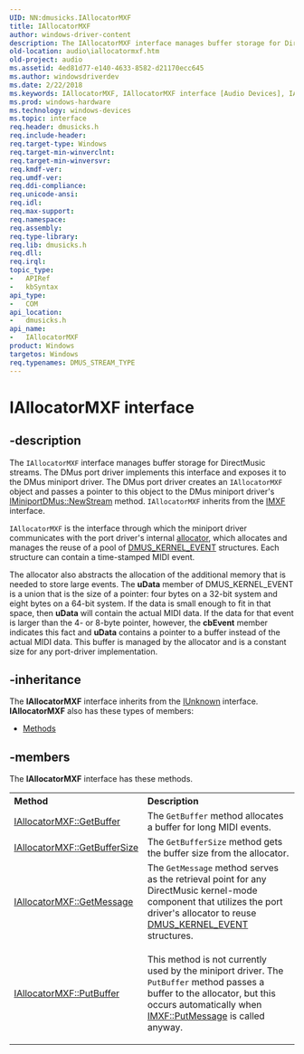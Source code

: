 ```yaml
---
UID: NN:dmusicks.IAllocatorMXF
title: IAllocatorMXF
author: windows-driver-content
description: The IAllocatorMXF interface manages buffer storage for DirectMusic streams.
old-location: audio\iallocatormxf.htm
old-project: audio
ms.assetid: 4ed81d77-e140-4633-8582-d21170ecc645
ms.author: windowsdriverdev
ms.date: 2/22/2018
ms.keywords: IAllocatorMXF, IAllocatorMXF interface [Audio Devices], IAllocatorMXF interface [Audio Devices], described, audio.iallocatormxf, audmp-routines_3ab3f61f-aa26-4a37-b1ff-68c1b0ae97c4.xml, dmusicks/IAllocatorMXF
ms.prod: windows-hardware
ms.technology: windows-devices
ms.topic: interface
req.header: dmusicks.h
req.include-header: 
req.target-type: Windows
req.target-min-winverclnt: 
req.target-min-winversvr: 
req.kmdf-ver: 
req.umdf-ver: 
req.ddi-compliance: 
req.unicode-ansi: 
req.idl: 
req.max-support: 
req.namespace: 
req.assembly: 
req.type-library: 
req.lib: dmusicks.h
req.dll: 
req.irql: 
topic_type:
-	APIRef
-	kbSyntax
api_type:
-	COM
api_location:
-	dmusicks.h
api_name:
-	IAllocatorMXF
product: Windows
targetos: Windows
req.typenames: DMUS_STREAM_TYPE
---
```


# IAllocatorMXF interface


## -description


The <code>IAllocatorMXF</code> interface manages buffer storage for DirectMusic streams. The DMus port driver implements this interface and exposes it to the DMus miniport driver. The DMus port driver creates an <code>IAllocatorMXF</code> object and passes a pointer to this object to the DMus miniport driver's <a href="https://msdn.microsoft.com/library/windows/hardware/ff536701">IMiniportDMus::NewStream</a> method. <code>IAllocatorMXF</code> inherits from the <a href="..\dmusicks\nn-dmusicks-imxf.md">IMXF</a> interface.

<code>IAllocatorMXF</code> is the interface through which the miniport driver communicates with the port driver's internal <a href="https://msdn.microsoft.com/8f263288-2f79-4f1d-b740-d78d40f47b32">allocator</a>, which allocates and manages the reuse of a pool of <a href="..\dmusicks\ns-dmusicks-_dmus_kernel_event.md">DMUS_KERNEL_EVENT</a> structures. Each structure can contain a time-stamped MIDI event.

The allocator also abstracts the allocation of the additional memory that is needed to store large events. The <b>uData</b> member of DMUS_KERNEL_EVENT is a union that is the size of a pointer: four bytes on a 32-bit system and eight bytes on a 64-bit system. If the data is small enough to fit in that space, then <b>uData</b> will contain the actual MIDI data. If the data for that event is larger than the 4- or 8-byte pointer, however, the <b>cbEvent</b> member indicates this fact and <b>uData</b> contains a pointer to a buffer instead of the actual MIDI data. This buffer is managed by the allocator and is a constant size for any port-driver implementation.


## -inheritance

The <b xmlns:loc="http://microsoft.com/wdcml/l10n">IAllocatorMXF</b> interface inherits from the <a href="https://msdn.microsoft.com/33f1d79a-33fc-4ce5-a372-e08bda378332">IUnknown</a> interface. <b>IAllocatorMXF</b> also has these types of members:
<ul>
<li><a href="https://docs.microsoft.com/">Methods</a></li>
</ul>

## -members

The <b>IAllocatorMXF</b> interface has these methods.
<table class="members" id="memberListMethods">
<tr>
<th align="left" width="37%">Method</th>
<th align="left" width="63%">Description</th>
</tr>
<tr data="declared;">
<td align="left" width="37%">
<a href="https://msdn.microsoft.com/library/windows/hardware/ff536492">IAllocatorMXF::GetBuffer</a>
</td>
<td align="left" width="63%">
The <code>GetBuffer</code> method allocates a buffer for long MIDI events.

</td>
</tr>
<tr data="declared;">
<td align="left" width="37%">
<a href="https://msdn.microsoft.com/library/windows/hardware/ff536493">IAllocatorMXF::GetBufferSize</a>
</td>
<td align="left" width="63%">
The <code>GetBufferSize</code> method gets the buffer size from the allocator.

</td>
</tr>
<tr data="declared;">
<td align="left" width="37%">
<a href="https://msdn.microsoft.com/library/windows/hardware/ff536494">IAllocatorMXF::GetMessage</a>
</td>
<td align="left" width="63%">
The <code>GetMessage</code> method serves as the retrieval point for any DirectMusic kernel-mode component that utilizes the port driver's allocator to reuse <a href="..\dmusicks\ns-dmusicks-_dmus_kernel_event.md">DMUS_KERNEL_EVENT</a> structures.

</td>
</tr>
<tr data="declared;">
<td align="left" width="37%">
<a href="https://msdn.microsoft.com/library/windows/hardware/ff536495">IAllocatorMXF::PutBuffer</a>
</td>
<td align="left" width="63%">

   This method is not currently used by the miniport driver. The <code>PutBuffer</code> method passes a buffer to the allocator, but this occurs automatically when <a href="https://msdn.microsoft.com/library/windows/hardware/ff536791">IMXF::PutMessage</a> is called anyway.

</td>
</tr>
</table> 

